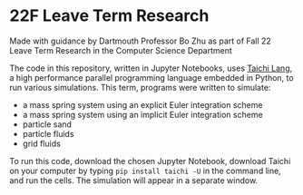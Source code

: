 # 22F Leave Term Research

Made with guidance by Dartmouth Professor Bo Zhu as part of Fall 22 Leave Term Research in the Computer Science Department

The code in this repository, written in Jupyter Notebooks, uses [Taichi Lang](https://www.taichi-lang.org/), a high performance parallel programming language embedded in Python, to run various simulations. This term, programs were written to simulate:
- a mass spring system using an explicit Euler integration scheme
- a mass spring system using an implicit Euler integration scheme
- particle sand 
- particle fluids
- grid fluids

To run this code, download the chosen Jupyter Notebook, download Taichi on your computer by typing `pip install taichi -U` in the command line, and run the cells. The simulation will appear in a separate window. 